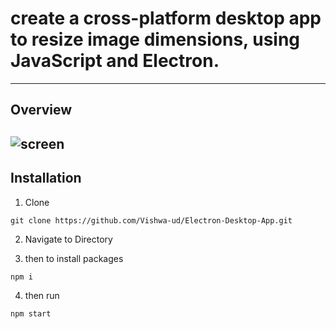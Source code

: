 # create a cross-platform desktop app to resize image dimensions, using JavaScript and Electron.
---
## Overview 

![screen](https://github.com/Vishwa-ud/Electron-Desktop-App/assets/94515855/80740e8c-7f89-4e8a-9ee7-4d0b7bb6726c)
---

## Installation
1. Clone
```
git clone https://github.com/Vishwa-ud/Electron-Desktop-App.git
```
2. Navigate to Directory

3. then to install packages
```
npm i
```
4. then run 
```
npm start
```
